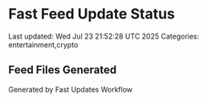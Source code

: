 # Fast Feed Update Status
Last updated: Wed Jul 23 21:52:28 UTC 2025
Categories: entertainment,crypto

## Feed Files Generated

Generated by Fast Updates Workflow
